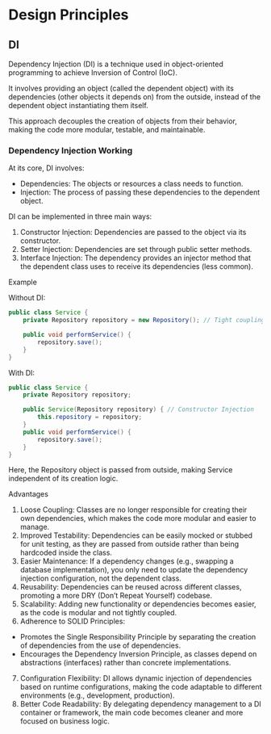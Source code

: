 # Design Principles

## DI

Dependency Injection (DI) is a technique used in object-oriented programming to achieve Inversion of Control (IoC).

It involves providing an object (called the dependent object) with its dependencies (other objects it depends on) from the outside, instead of the dependent object instantiating them itself.

This approach decouples the creation of objects from their behavior, making the code more modular, testable, and maintainable.

### Dependency Injection Working

At its core, DI involves:
- Dependencies: The objects or resources a class needs to function.
- Injection: The process of passing these dependencies to the dependent object.

DI can be implemented in three main ways:
1. Constructor Injection: Dependencies are passed to the object via its constructor.
2. Setter Injection: Dependencies are set through public setter methods.
3. Interface Injection: The dependency provides an injector method that the dependent class uses to receive its dependencies (less common).

Example

Without DI:

```java
public class Service {
    private Repository repository = new Repository(); // Tight coupling

    public void performService() {
        repository.save();
    }
}
```

With DI:

```java
public class Service {
    private Repository repository;

    public Service(Repository repository) { // Constructor Injection
        this.repository = repository;
    }
    public void performService() {
        repository.save();
    }
}
```

Here, the Repository object is passed from outside, making Service independent of its creation logic.

Advantages

1. Loose Coupling: Classes are no longer responsible for creating their own dependencies, which makes the code more modular and easier to manage.
2. Improved Testability: Dependencies can be easily mocked or stubbed for unit testing, as they are passed from outside rather than being hardcoded inside the class.
3. Easier Maintenance: If a dependency changes (e.g., swapping a database implementation), you only need to update the dependency injection configuration, not the dependent class.
4. Reusability: Dependencies can be reused across different classes, promoting a more DRY (Don’t Repeat Yourself) codebase.
5. Scalability: Adding new functionality or dependencies becomes easier, as the code is modular and not tightly coupled.
6. Adherence to SOLID Principles:
- Promotes the Single Responsibility Principle by separating the creation of dependencies from the use of dependencies.
- Encourages the Dependency Inversion Principle, as classes depend on abstractions (interfaces) rather than concrete implementations.
7. Configuration Flexibility: DI allows dynamic injection of dependencies based on runtime configurations, making the code adaptable to different environments (e.g., development, production).
8. Better Code Readability: By delegating dependency management to a DI container or framework, the main code becomes cleaner and more focused on business logic.